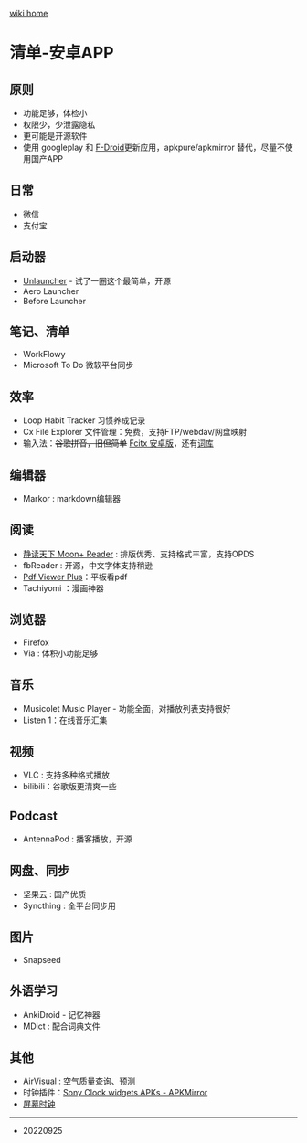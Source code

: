 <a href="../index.html">wiki home</a>

# 清单-安卓APP

## 原则

- 功能足够，体检小
- 权限少，少泄露隐私
- 更可能是开源软件
- 使用 googleplay 和 [F-Droid](https://f-droid.org/)更新应用，apkpure/apkmirror 替代，尽量不使用国产APP


## 日常

- 微信
- 支付宝

## 启动器

- [Unlauncher](https://github.com/jkuester/unlauncher) - 试了一圈这个最简单，开源
- Aero Launcher
- Before Launcher

## 笔记、清单

- WorkFlowy
- Microsoft To Do 微软平台同步


##  效率

- Loop Habit Tracker 习惯养成记录
- Cx File Explorer 文件管理：免费，支持FTP/webdav/网盘映射
- 输入法：~~谷歌拼音，旧但简单~~ [Fcitx 安卓版](https://github.com/fcitx5-android/fcitx5-android)，还有[词库](https://github.com/wuhgit/CustomPinyinDictionary)

## 编辑器

- Markor : markdown编辑器

## 阅读

- [静读天下 Moon+ Reader](https://moondownload.com/chinese.html) : 排版优秀、支持格式丰富，支持OPDS
- fbReader : 开源，中文字体支持稍逊
- [Pdf Viewer Plus](https://f-droid.org/en/packages/com.gsnathan.pdfviewer/)：平板看pdf
- Tachiyomi ：漫画神器

## 浏览器

- Firefox
- Via : 体积小功能足够

## 音乐

- Musicolet Music Player - 功能全面，对播放列表支持很好
- Listen 1：在线音乐汇集

## 视频

- VLC : 支持多种格式播放
- bilibili：谷歌版更清爽一些

## Podcast

- AntennaPod : 播客播放，开源

## 网盘、同步

- 坚果云 : 国产优质
- Syncthing : 全平台同步用

## 图片

- Snapseed

## 外语学习

- AnkiDroid - 记忆神器
- MDict : 配合词典文件

## 其他

- AirVisual : 空气质量查询、预测
- 时钟插件：[Sony Clock widgets APKs - APKMirror](https://www.apkmirror.com/apk/sony-mobile-communications/clock-widgets/)
- [屏幕时钟](https://www.coolapk.com/apk/com.by_syk.screenclock)


---

- 20220925